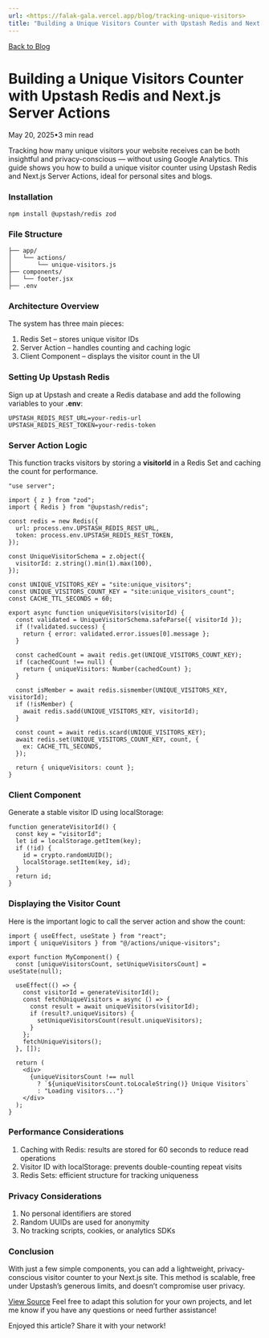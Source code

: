 ```yaml
---
url: <https://falak-gala.vercel.app/blog/tracking-unique-visitors>
title: "Building a Unique Visitors Counter with Upstash Redis and Next.js Server Actions | Falak Gala's Blog | Falak Gala's Portfolio"
---
```


[Back to Blog](https://falak-gala.vercel.app/blog)

# Building a Unique Visitors Counter with Upstash Redis and Next.js Server Actions

May 20, 2025•3 min read

Tracking how many unique visitors your website receives can be both insightful and privacy-conscious — without using Google Analytics. This guide shows you how to build a unique visitor counter using Upstash Redis and Next.js Server Actions, ideal for personal sites and blogs.

### Installation

```
npm install @upstash/redis zod
```

### File Structure

```
├── app/
│   └── actions/
│       └── unique-visitors.js
├── components/
│   └── footer.jsx
├── .env
```

### Architecture Overview

The system has three main pieces:

1. Redis Set – stores unique visitor IDs
2. Server Action – handles counting and caching logic
3. Client Component – displays the visitor count in the UI

### Setting Up Upstash Redis

Sign up at Upstash and create a Redis database and add the following variables to your **.env**:

```
UPSTASH_REDIS_REST_URL=your-redis-url
UPSTASH_REDIS_REST_TOKEN=your-redis-token
```

### Server Action Logic

This function tracks visitors by storing a **visitorId** in a Redis Set and caching the count for performance.

```
"use server";

import { z } from "zod";
import { Redis } from "@upstash/redis";

const redis = new Redis({
  url: process.env.UPSTASH_REDIS_REST_URL,
  token: process.env.UPSTASH_REDIS_REST_TOKEN,
});

const UniqueVisitorSchema = z.object({
  visitorId: z.string().min(1).max(100),
});

const UNIQUE_VISITORS_KEY = "site:unique_visitors";
const UNIQUE_VISITORS_COUNT_KEY = "site:unique_visitors_count";
const CACHE_TTL_SECONDS = 60;

export async function uniqueVisitors(visitorId) {
  const validated = UniqueVisitorSchema.safeParse({ visitorId });
  if (!validated.success) {
    return { error: validated.error.issues[0].message };
  }

  const cachedCount = await redis.get(UNIQUE_VISITORS_COUNT_KEY);
  if (cachedCount !== null) {
    return { uniqueVisitors: Number(cachedCount) };
  }

  const isMember = await redis.sismember(UNIQUE_VISITORS_KEY, visitorId);
  if (!isMember) {
    await redis.sadd(UNIQUE_VISITORS_KEY, visitorId);
  }

  const count = await redis.scard(UNIQUE_VISITORS_KEY);
  await redis.set(UNIQUE_VISITORS_COUNT_KEY, count, {
    ex: CACHE_TTL_SECONDS,
  });

  return { uniqueVisitors: count };
}
```

### Client Component

Generate a stable visitor ID using localStorage:

```
function generateVisitorId() {
  const key = "visitorId";
  let id = localStorage.getItem(key);
  if (!id) {
    id = crypto.randomUUID();
    localStorage.setItem(key, id);
  }
  return id;
}
```

### Displaying the Visitor Count

Here is the important logic to call the server action and show the count:

```
import { useEffect, useState } from "react";
import { uniqueVisitors } from "@/actions/unique-visitors";

export function MyComponent() {
  const [uniqueVisitorsCount, setUniqueVisitorsCount] = useState(null);

  useEffect(() => {
    const visitorId = generateVisitorId();
    const fetchUniqueVisitors = async () => {
      const result = await uniqueVisitors(visitorId);
      if (result?.uniqueVisitors) {
        setUniqueVisitorsCount(result.uniqueVisitors);
      }
    };
    fetchUniqueVisitors();
  }, []);

  return (
    <div>
      {uniqueVisitorsCount !== null
        ? `${uniqueVisitorsCount.toLocaleString()} Unique Visitors`
        : "Loading visitors..."}
    </div>
  );
}
```

### Performance Considerations

1. Caching with Redis: results are stored for 60 seconds to reduce read operations
2. Visitor ID with localStorage: prevents double-counting repeat visits
3. Redis Sets: efficient structure for tracking uniqueness

### Privacy Considerations

1. No personal identifiers are stored
2. Random UUIDs are used for anonymity
3. No tracking scripts, cookies, or analytics SDKs

### Conclusion

With just a few simple components, you can add a lightweight, privacy-conscious visitor counter to your Next.js site. This method is scalable, free under Upstash’s generous limits, and doesn’t compromise user privacy.

[View Source](https://github.com/Falak097/Personal-Site)
Feel free to adapt this solution for your own projects, and let me know if you have any questions or need further assistance!

Enjoyed this article? Share it with your network!
